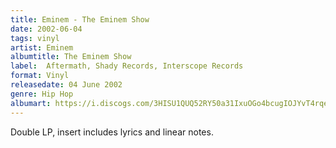 ```yaml
---
title: Eminem - The Eminem Show
date: 2002-06-04
tags: vinyl
artist: Eminem
albumtitle: The Eminem Show
label: 	Aftermath, Shady Records, Interscope Records
format: Vinyl
releasedate: 04 June 2002
genre: Hip Hop
albumart: https://i.discogs.com/3HISU1QUQ52RY50a31IxuOGo4bcugIOJYvT4rqesVRs/rs:fit/g:sm/q:90/h:598/w:600/czM6Ly9kaXNjb2dz/LWRhdGFiYXNlLWlt/YWdlcy9SLTUyNTI0/NzAtMTU0OTY2MzYy/Ni0zNDkzLnBuZw.jpeg
---
```


Double LP, insert includes lyrics and linear notes.